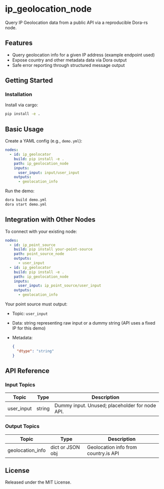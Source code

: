 # ip_geolocation_node

Query IP Geolocation data from a public API via a reproducible Dora-rs node.

## Features
- Query geolocation info for a given IP address (example endpoint used)
- Expose country and other metadata data via Dora output
- Safe error reporting through structured message output

## Getting Started

### Installation
Install via cargo:
```bash
pip install -e .
```

## Basic Usage

Create a YAML config (e.g., `demo.yml`):

```yaml
nodes:
  - id: ip_geolocator
    build: pip install -e .
    path: ip_geolocation_node
    inputs:
      user_input: input/user_input
    outputs:
      - geolocation_info
```

Run the demo:

```bash
dora build demo.yml
dora start demo.yml
```


## Integration with Other Nodes

To connect with your existing node:

```yaml
nodes:
  - id: ip_point_source
    build: pip install your-point-source
    path: point_source_node
    outputs:
      - user_input
  - id: ip_geolocator
    build: pip install -e .
    path: ip_geolocation_node
    inputs:
      user_input: ip_point_source/user_input
    outputs:
      - geolocation_info
```

Your point source must output:

* Topic: `user_input`
* Data: string representing raw input or a dummy string (API uses a fixed IP for this demo)
* Metadata:

  ```json
  {
    "dtype": "string"
  }
  ```

## API Reference

### Input Topics

| Topic      | Type   | Description                                       |
| ----------|--------|--------------------------------------------------|
| user_input | string | Dummy input. Unused; placeholder for node API.    |

### Output Topics

| Topic            | Type             | Description                          |
| ---------------- | ---------------- | ------------------------------------ |
| geolocation_info | dict or JSON obj | Geolocation info from country.is API |

## License

Released under the MIT License.
